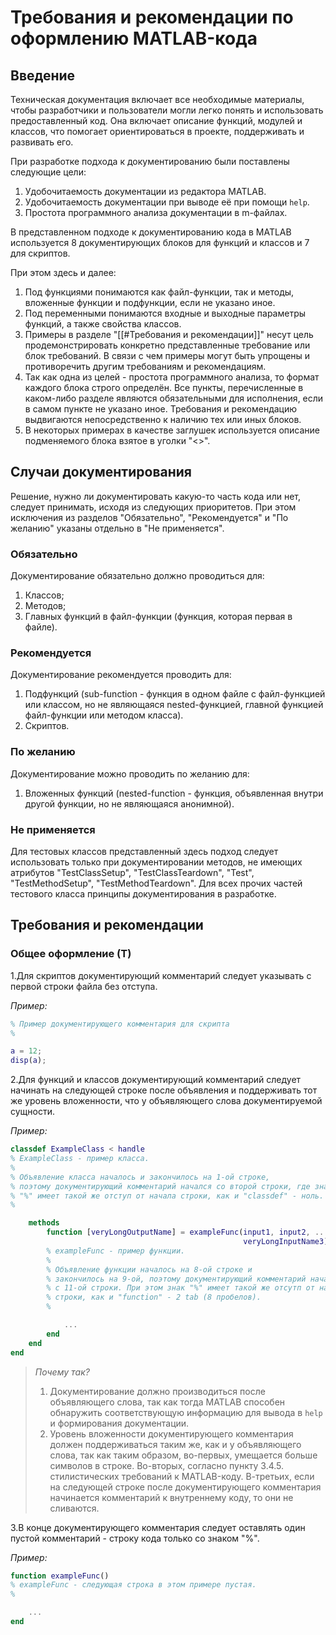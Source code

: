 # Требования и рекомендации по оформлению MATLAB-кода

## Введение

Техническая документация включает все необходимые материалы, чтобы разработчики и пользователи могли легко понять и использовать предоставленный код. Она включает описание функций, модулей и классов, что помогает ориентироваться в проекте, поддерживать и развивать его.

При разработке подхода к документированию были поставлены следующие цели:

1. Удобочитаемость документации из редактора MATLAB.
2. Удобочитаемость документации при выводе её при помощи `help`.
3. Простота программного анализа документации в m-файлах.

В представленном подходе к документированию кода в MATLAB используется 8 документирующих блоков для функций и классов и 7 для скриптов.

При этом здесь и далее:

1. Под функциями понимаются как файл-функции, так и методы, вложенные функции и подфункции, если не указано иное.
2. Под переменными понимаются входные и выходные параметры функций, а также свойства классов.
3. Примеры в разделе "[[#Требования и рекомендации]]" несут цель продемонстрировать конкретно представленные требование или блок требований. В связи с чем примеры могут быть упрощены и противоречить другим требованиям и рекомендациям.
4. Так как одна из целей - простота программного анализа, то формат каждого блока строго определён. Все пункты, перечисленные в каком-либо разделе являются обязательными для исполнения, если в самом пункте не указано иное. Требования и рекомендацию выдвигаются непосредственно к наличию тех или иных блоков.
5. В некоторых примерах в качестве заглушек используется описание подменяемого блока взятое в уголки "<>".

## Случаи документирования

Решение, нужно ли документировать какую-то часть кода или нет, следует принимать, исходя из следующих приоритетов. При этом исключения из разделов "Обязательно", "Рекомендуется" и "По желанию" указаны отдельно в "Не применяется".

### Обязательно

Документирование обязательно должно проводиться для:

1. Классов;
2. Методов;
3. Главных функций в файл-функции (функция, которая первая в файле).

### Рекомендуется

Документирование рекомендуется проводить для:

1. Подфункций (sub-function - функция в одном файле с файл-функцией или классом, но не являющаяся nested-функцией, главной функцией файл-функции или методом класса).
2. Скриптов.

### По желанию

Документирование можно проводить по желанию для:

1. Вложенных функций (nested-function - функция, объявленная внутри другой функции, но не являющаяся анонимной).

### Не применяется

Для тестовых классов представленный здесь подход следует использовать только при документировании методов, не имеющих атрибутов "TestClassSetup", "TestClassTeardown", "Test", "TestMethodSetup", "TestMethodTeardown". Для всех прочих частей тестового класса принципы документирования в разработке.

## Требования и рекомендации

### Общее оформление (Т)

1.Для скриптов документирующий комментарий следует указывать с первой строки файла без отступа.

*Пример:*

```matlab
% Пример документирующего комментария для скрипта
%

a = 12;
disp(a);
```

2.Для функций и классов документирующий комментарий следует начинать на следующей строке после объявления и поддерживать тот же уровень вложенности, что у объявляющего слова документируемой сущности.

*Пример:*

```matlab
classdef ExampleClass < handle 
% ExampleClass - пример класса. 
%
% Объявление класса началось и закончилось на 1-ой строке, 
% поэтому документирующий комментарий начался со второй строки, где знак 
% "%" имеет такой же отступ от начала строки, как и "classdef" - ноль.
%

    methods
        function [veryLongOutputName] = exampleFunc(input1, input2, ...
                                                    veryLongInputName3)
        % exampleFunc - пример функции. 
        %
        % Объявление функции началось на 8-ой строке и 
        % закончилось на 9-ой, поэтому документирующий комментарий начался
        % с 11-ой строки. При этом знак "%" имеет такой же отсутп от начала 
        % строки, как и "function" - 2 tab (8 пробелов).
        %

            ...
        end
    end
end
```

>*Почему так?*
>
> 1. Документирование должно производиться после объявляющего слова, так как тогда MATLAB способен обнаружить соответствующую информацию для вывода в `help` и формирования документации.
> 2. Уровень вложенности документирующего комментария должен поддерживаться таким же, как и у объявляющего слова, так как таким образом, во-первых, умещается больше символов в строке. Во-вторых, согласно пункту 3.4.5. стилистических требований к MATLAB-коду. В-третьих, если на следующей строке после документирующего комментария начинается комментарий к внутреннему коду, то они не сливаются.

3.В конце документирующего комментария следует оставлять один пустой комментарий - строку кода только со знаком "%".

*Пример:*

```matlab
function exampleFunc()
% exampleFunc - следующая строка в этом примере пустая.
%

    ...
end
```
